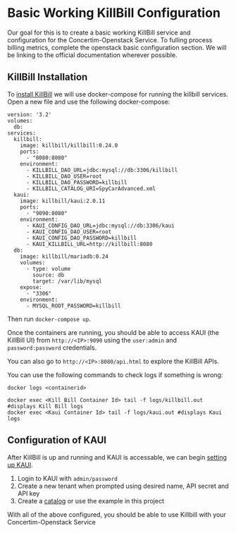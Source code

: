 # Basic Working KillBill Configuration

Our goal for this is to create a basic working KillBill service and configuration for the Concertim-Openstack Service. To fulling process billing metrics, complete the openstack basic configuration section. We will be linking to the official documentation wherever possible. 

## KillBill Installation

To [install KillBill](https://docs.killbill.io/latest/getting_started.html) we will use docker-compose for running the killbill services. Open a new file and use the following docker-compose:

```
version: '3.2'
volumes:
  db:
services:
  killbill:
    image: killbill/killbill:0.24.0
    ports:
      - "8080:8080"
    environment:
      - KILLBILL_DAO_URL=jdbc:mysql://db:3306/killbill
      - KILLBILL_DAO_USER=root
      - KILLBILL_DAO_PASSWORD=killbill
      - KILLBILL_CATALOG_URI=SpyCarAdvanced.xml
  kaui:
    image: killbill/kaui:2.0.11
    ports:
      - "9090:8080"
    environment:
      - KAUI_CONFIG_DAO_URL=jdbc:mysql://db:3306/kaui
      - KAUI_CONFIG_DAO_USER=root
      - KAUI_CONFIG_DAO_PASSWORD=killbill
      - KAUI_KILLBILL_URL=http://killbill:8080
  db:
    image: killbill/mariadb:0.24
    volumes:
      - type: volume
        source: db
        target: /var/lib/mysql
    expose:
      - "3306"
    environment:
      - MYSQL_ROOT_PASSWORD=killbill
```

Then run `docker-compose up`.

Once the containers are running, you should be able to access KAUI (the KillBill UI) from `http://<IP>:9090` using the `user:admin` and `password:password` credentials.

You can also go to `http://<IP>:8080/api.html` to explore the KillBill APIs.
  
You can use the following commands to check logs if something is wrong:
```
docker logs <containerid>
  
docker exec <Kill Bill Container Id> tail -f logs/killbill.out #displays Kill Bill logs
docker exec <Kaui Container Id> tail -f logs/kaui.out #displays Kaui logs
```

## Configuration of KAUI

After KillBill is up and running and KAUI is accessable, we can begin [setting up KAUI](https://docs.killbill.io/latest/quick_start_with_kaui.html).

1. Login to KAUI with `admin/password`
2. Create a new tenant when prompted using desired name, API secret and API key
3. Create a [catalog](https://docs.killbill.io/latest/userguide_subscription.html#components-catalog) or use the example in this project

With all of the above configured, you should be able to use Killbill with your Concertim-Openstack Service
